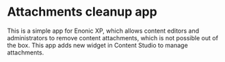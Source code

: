 # Attachments cleanup app

This is a simple app for Enonic XP, which allows content editors and administrators to remove content attachments, which is not possible out of the box.
This app adds new widget in Content Studio to manage attachments.
